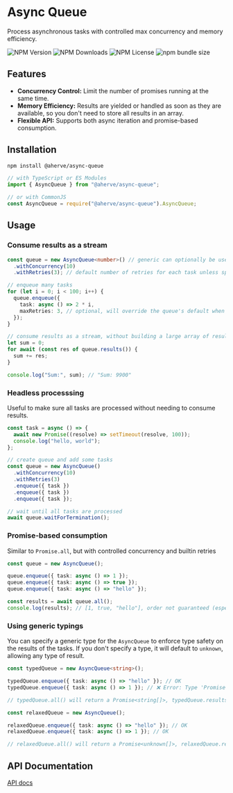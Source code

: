 # Async Queue

Process asynchronous tasks with controlled max concurrency and memory efficiency.

![NPM Version](https://img.shields.io/npm/v/%40aherve%2Fasync-queue)
![NPM Downloads](https://img.shields.io/npm/dm/%40aherve%2Fasync-queue)
![NPM License](https://img.shields.io/npm/l/%40aherve%2Fasync-queue)
![npm bundle size](https://img.shields.io/bundlephobia/min/%40aherve%2Fasync-queue)


## Features

- **Concurrency Control:** Limit the number of promises running at the same time.
- **Memory Efficiency:** Results are yielded or handled as soon as they are available, so you don't need to store all results in an array.
- **Flexible API:** Supports both async iteration and promise-based consumption.

## Installation

```bash
npm install @aherve/async-queue
```

```typescript
// with TypeScript or ES Modules
import { AsyncQueue } from "@aherve/async-queue";

// or with CommonJS
const AsyncQueue = require("@aherve/async-queue").AsyncQueue;
```

## Usage

### Consume results as a stream
```typescript
const queue = new AsyncQueue<number>() // generic can optionally be used 
  .withConcurrency(10)
  .withRetries(3); // default number of retries for each task unless specified at task level

// enqueue many tasks
for (let i = 0; i < 100; i++) {
  queue.enqueue({
    task: async () => 2 * i,
    maxRetries: 3, // optional, will override the queue's default when set
  });
}

// consume results as a stream, without building a large array of results
let sum = 0;
for await (const res of queue.results()) {
  sum += res;
}

console.log("Sum:", sum); // "Sum: 9900"
```

### Headless processsing

Useful to make sure all tasks are processed without needing to consume results.

```typescript
const task = async () => {
  await new Promise((resolve) => setTimeout(resolve, 100));
  console.log("hello, world");
};

// create queue and add some tasks
const queue = new AsyncQueue()
  .withConcurrency(10)
  .withRetries(3)
  .enqueue({ task })
  .enqueue({ task })
  .enqueue({ task });

// wait until all tasks are processed
await queue.waitForTermination();
```

### Promise-based consumption

Similar to `Promise.all`, but with controlled concurrency and builtin retries

```typescript
const queue = new AsyncQueue();

queue.enqueue({ task: async () => 1 });
queue.enqueue({ task: async () => true });
queue.enqueue({ task: async () => "hello" });

const results = await queue.all();
console.log(results); // [1, true, "hello"], order not guaranteed (especially if retries happened)
```

### Using generic typings

You can specify a generic type for the `AsyncQueue` to enforce type safety on the results of the tasks. If you don't specify a type, it will default to `unknown`, allowing any type of result.

```typescript
const typedQueue = new AsyncQueue<string>();

typedQueue.enqueue({ task: async () => "hello" }); // OK
typedQueue.enqueue({ task: async () => 1 }); // ❌ Error: Type 'Promise<number>' is not assignable to type 'Promise<string>'.

// typedQueue.all() will return a Promise<string[]>, typedQueue.results() is an AsyncGenerator<string>

const relaxedQueue = new AsyncQueue();

relaxedQueue.enqueue({ task: async () => "hello" }); // OK
relaxedQueue.enqueue({ task: async () => 1 }); // OK

// relaxedQueue.all() will return a Promise<unknown[]>, relaxedQueue.results() is an AsyncGenerator<unknown>
```

## API Documentation

[API docs](./docs/globals.md)
